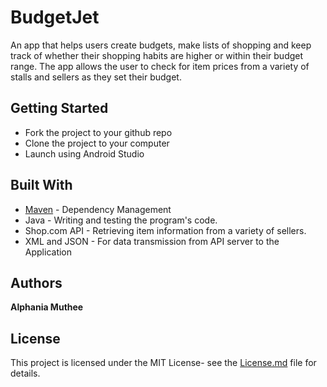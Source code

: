 # BudgetJet
An app that helps users create budgets, make lists of shopping and keep track of whether their shopping habits are higher or within their budget range. The app allows the user to check for item prices from a variety of stalls and sellers as they set their budget.
## Getting Started
* Fork the project to your github repo
* Clone the project to your computer
* Launch using Android Studio
## Built With
* [Maven](https://maven.apache.org/) - Dependency Management
* Java - Writing and testing the program's code.
* Shop.com API - Retrieving item information from a variety of sellers. 
* XML and JSON - For data transmission from API server to the Application
## Authors
**Alphania Muthee**
## License
This project is licensed under the MIT License- see the <a href="https://github.com/AlphaniaMuthee/BudgetApp/blob/master/License.md">License.md</a> file for details.
